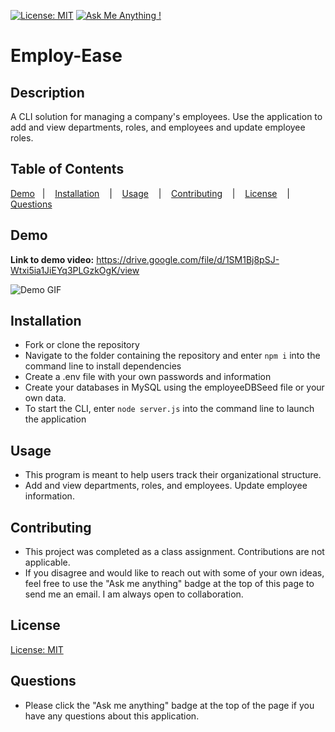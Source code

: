 [![License: MIT](https://img.shields.io/badge/License-MIT-yellow.svg)](https://opensource.org/licenses/MIT)
[![Ask Me Anything !](https://img.shields.io/badge/Ask%20me-anything-1abc9c.svg)](mailto:nicole.graiff@gmail.com)

# Employ-Ease

## Description
A CLI solution for managing a company's employees. Use the application to add and view departments, roles, and employees and update employee roles.

## Table of Contents

[Demo](#demo) &nbsp;&nbsp;| &nbsp;&nbsp; [Installation](#installation) &nbsp;&nbsp; | &nbsp;&nbsp; [Usage](#usage) &nbsp;&nbsp; | &nbsp;&nbsp; [Contributing](#contributing) &nbsp;&nbsp; | &nbsp;&nbsp; [License](#license) &nbsp;&nbsp; |  &nbsp;&nbsp; [Questions](#questions)

## Demo

**Link to demo video:** https://drive.google.com/file/d/1SM1Bj8pSJ-Wtxi5ia1JiEYq3PLGzkOgK/view


![Demo GIF](./assets/readmeImages/demo.gif)

## Installation
- Fork or clone the repository 
- Navigate to the folder containing the repository and enter ```npm i``` into the command line to install dependencies
- Create a .env file with your own passwords and information
- Create your databases in MySQL using the employeeDBSeed file or your own data.
- To start the CLI, enter ```node server.js``` into the command line to launch the application

## Usage
- This program is meant to help users track their organizational structure. 
- Add and view departments, roles, and employees. Update employee information.

## Contributing
- This project was completed as a class assignment. Contributions are not applicable.
- If you disagree and would like to reach out with some of your own ideas, feel free to use the "Ask me anything" badge at the top of this page to send me an email. I am always open to collaboration.

## License
[License: MIT](employ-ease/LICENSE)

## Questions
- Please click the "Ask me anything" badge at the top of the page if you have any questions about this application.


